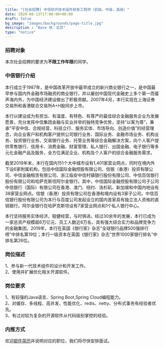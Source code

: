 ```yaml
---
title: "[社会招聘] 中信软开技术组件研发工程师（初级、中级，高级）"
date: 2020-08-13T17:00:00+08:00
draft: false
bg_image: "images/backgrounds/page-title.jpg"
description : "Base 地：北京"
type: "notice"
---
```


### 招聘对象

本次社会招聘的要求为**不限工作年限**的同学。

### 中信银行介绍

本行成立于1987年，是中国改革开放中最早成立的新兴商业银行之一，是中国最早参与国内外金融市场融资的商业银行，并以屡创中国现代金融史上多个第一而蜚声海内外，为中国经济建设做出了积极贡献。2007年4月，本行实现在上海证券交易所和香港联合交易所A+H股同步上市。

本行以建设成为有担当、有温度、有特色、有尊严的最佳综合金融服务企业为发展愿景，充分发挥中信集团金融与实业并举的独特竞争优势，坚持“以客为尊”，秉承“平安中信、合规经营、科技立行、服务实体、市场导向、创造价值”的经营理念，向企业客户和机构客户提供公司银行业务、国际业务、金融市场业务、机构业务、投资银行业务、交易银行业务、托管业务等综合金融解决方案，向个人客户提供零售银行、信用卡、消费金融、财富管理、私人银行、出国金融、电子银行等多元化金融产品及服务，全方位满足企业、机构及个人客户的综合金融服务需求。 

截至2019年末，本行在国内151个大中城市设有1,401家营业网点，同时在境内外下设6家附属机构，包括中信国际金融控股有限公司、信银（香港）投资有限公司、中信金融租赁有限公司、浙江临安中信村镇银行股份有限公司、中信百信银行股份有限公司和哈萨克斯坦阿尔金银行。其中，中信国际金融控股有限公司子公司中信银行（国际）有限公司在香港、澳门、纽约、洛杉矶、新加坡和中国内地设有38家营业网点。信银（香港）投资有限公司在香港和境内设有3家子公司。中信百信银行股份有限公司为本行与百度公司发起设立的国内首家具有独立法人资格的直销银行。阿尔金银行在哈萨克斯坦设有7家营业网点和1个私人银行中心。

本行坚持服务实体经济，稳健经营，与时俱进。经过30余年的发展，本行已成为一家总资产规模超6万亿元、员工人数近6万名，具有强大综合实力和品牌竞争力的金融集团。2019年，本行在英国《银行家》杂志“全球银行品牌500强排行榜”中排名第19位；本行一级资本在英国《银行家》杂志“世界1000家银行排名”中排名第26位。

### 岗位描述 

1、参与新一代技术组件的设计和开发工作。  
2、使用并扩展优化相关开源软件。  

### 岗位要求

1、有较强的Java语言、Spring Boot,Spring Cloud编程能力。  
2、对缓存、多线程、高并发、性能优化、redis、netty、分布式事务有经验者优先。  
3、有过对较为复杂的开源软件从代码级别掌控的经验。  

### 内推方式 

欢迎[邮件简历](mailto:wangjing1@citicbank.com)并说明对应的职位，我们将尽快安排面试。